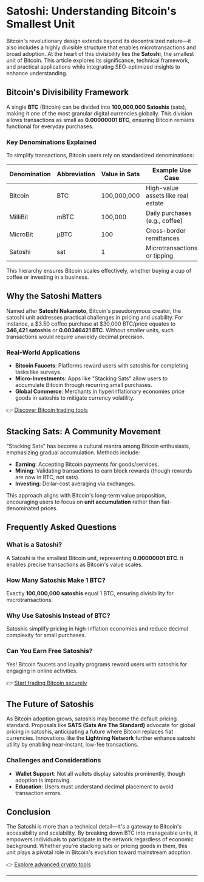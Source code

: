 # Satoshi: Understanding Bitcoin's Smallest Unit  

Bitcoin's revolutionary design extends beyond its decentralized nature—it also includes a highly divisible structure that enables microtransactions and broad adoption. At the heart of this divisibility lies the **Satoshi**, the smallest unit of Bitcoin. This article explores its significance, technical framework, and practical applications while integrating SEO-optimized insights to enhance understanding.  

## Bitcoin's Divisibility Framework  

A single **BTC** (Bitcoin) can be divided into **100,000,000 Satoshis** (sats), making it one of the most granular digital currencies globally. This division allows transactions as small as **0.00000001 BTC**, ensuring Bitcoin remains functional for everyday purchases.  

### Key Denominations Explained  
To simplify transactions, Bitcoin users rely on standardized denominations:  

| Denomination | Abbreviation | Value in Sats | Example Use Case |  
|--------------|--------------|----------------|-------------------|  
| Bitcoin      | BTC          | 100,000,000     | High-value assets like real estate |  
| MilliBit     | mBTC         | 100,000         | Daily purchases (e.g., coffee) |  
| MicroBit     | µBTC         | 100             | Cross-border remittances |  
| Satoshi      | sat          | 1               | Microtransactions or tipping |  

This hierarchy ensures Bitcoin scales effectively, whether buying a cup of coffee or investing in a business.  

## Why the Satoshi Matters  

Named after **Satoshi Nakamoto**, Bitcoin's pseudonymous creator, the satoshi unit addresses practical challenges in pricing and usability. For instance, a $3.50 coffee purchase at $30,000 BTC/price equates to **346,421 satoshis** or **0.00346421 BTC**. Without smaller units, such transactions would require unwieldy decimal precision.  

### Real-World Applications  
- **Bitcoin Faucets**: Platforms reward users with satoshis for completing tasks like surveys.  
- **Micro-Investments**: Apps like "Stacking Sats" allow users to accumulate Bitcoin through recurring small purchases.  
- **Global Commerce**: Merchants in hyperinflationary economies price goods in satoshis to mitigate currency volatility.  

👉 [Discover Bitcoin trading tools](https://bit.ly/okx-bonus)  

## Stacking Sats: A Community Movement  

"Stacking Sats" has become a cultural mantra among Bitcoin enthusiasts, emphasizing gradual accumulation. Methods include:  
- **Earning**: Accepting Bitcoin payments for goods/services.  
- **Mining**: Validating transactions to earn block rewards (though rewards are now in BTC, not sats).  
- **Investing**: Dollar-cost averaging via exchanges.  

This approach aligns with Bitcoin's long-term value proposition, encouraging users to focus on **unit accumulation** rather than fiat-denominated prices.  

## Frequently Asked Questions  

### What is a Satoshi?  
A Satoshi is the smallest Bitcoin unit, representing **0.00000001 BTC**. It enables precise transactions as Bitcoin's value scales.  

### How Many Satoshis Make 1 BTC?  
Exactly **100,000,000 satoshis** equal 1 BTC, ensuring divisibility for microtransactions.  

### Why Use Satoshis Instead of BTC?  
Satoshis simplify pricing in high-inflation economies and reduce decimal complexity for small purchases.  

### Can You Earn Free Satoshis?  
Yes! Bitcoin faucets and loyalty programs reward users with satoshis for engaging in online activities.  

👉 [Start trading Bitcoin securely](https://bit.ly/okx-bonus)  

## The Future of Satoshis  

As Bitcoin adoption grows, satoshis may become the default pricing standard. Proposals like **SATS (Sats Are The Standard)** advocate for global pricing in satoshis, anticipating a future where Bitcoin replaces fiat currencies. Innovations like the **Lightning Network** further enhance satoshi utility by enabling near-instant, low-fee transactions.  

### Challenges and Considerations  
- **Wallet Support**: Not all wallets display satoshis prominently, though adoption is improving.  
- **Education**: Users must understand decimal placement to avoid transaction errors.  

## Conclusion  

The Satoshi is more than a technical detail—it's a gateway to Bitcoin's accessibility and scalability. By breaking down BTC into manageable units, it empowers individuals to participate in the network regardless of economic background. Whether you're stacking sats or pricing goods in them, this unit plays a pivotal role in Bitcoin's evolution toward mainstream adoption.  

👉 [Explore advanced crypto tools](https://bit.ly/okx-bonus)  

---  